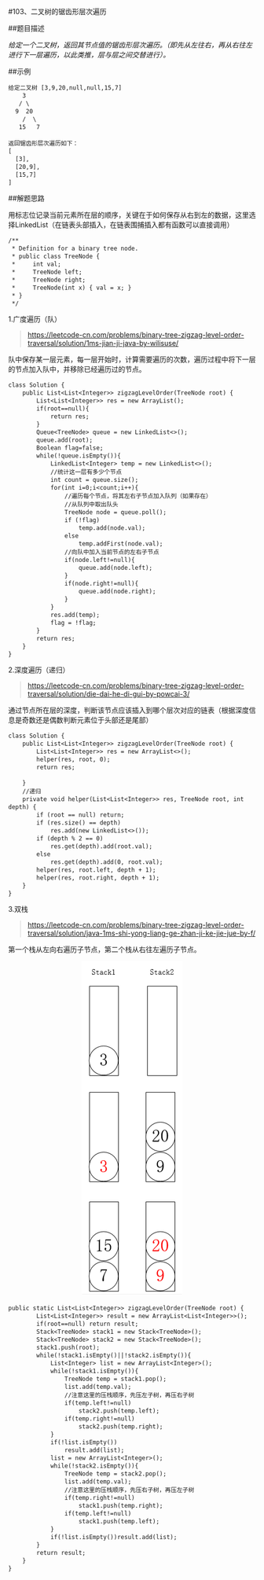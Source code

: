 #103、二叉树的锯齿形层次遍历

##题目描述

*给定一个二叉树，返回其节点值的锯齿形层次遍历。（即先从左往右，再从右往左进行下一层遍历，以此类推，层与层之间交替进行）。*

##示例
```
给定二叉树 [3,9,20,null,null,15,7]
    3
   / \
  9  20
    /  \
   15   7

返回锯齿形层次遍历如下：
[
  [3],
  [20,9],
  [15,7]
]
```
##解题思路

用标志位记录当前元素所在层的顺序，关键在于如何保存从右到左的数据，这里选择LinkedList（在链表头部插入，在链表围捕插入都有函数可以直接调用）

```
/**
 * Definition for a binary tree node.
 * public class TreeNode {
 *     int val;
 *     TreeNode left;
 *     TreeNode right;
 *     TreeNode(int x) { val = x; }
 * }
 */
```

1.广度遍历（队）
>https://leetcode-cn.com/problems/binary-tree-zigzag-level-order-traversal/solution/1ms-jian-ji-java-by-wilisuse/

队中保存某一层元素，每一层开始时，计算需要遍历的次数，遍历过程中将下一层的节点加入队中，并移除已经遍历过的节点。
```
class Solution {
    public List<List<Integer>> zigzagLevelOrder(TreeNode root) {
        List<List<Integer>> res = new ArrayList();
        if(root==null){
            return res;
        }
        Queue<TreeNode> queue = new LinkedList<>();
        queue.add(root);
        Boolean flag=false;
        while(!queue.isEmpty()){
            LinkedList<Integer> temp = new LinkedList<>();
            //统计这一层有多少个节点
            int count = queue.size();
            for(int i=0;i<count;i++){
                //遍历每个节点，将其左右子节点加入队列（如果存在）
                //从队列中取出队头
                TreeNode node = queue.poll();
                if (!flag)
                    temp.add(node.val);
                else
                    temp.addFirst(node.val);
                //向队中加入当前节点的左右子节点
                if(node.left!=null){
                    queue.add(node.left);
                }
                if(node.right!=null){
                    queue.add(node.right);
                }
            }      
            res.add(temp);
            flag = !flag;
        }  
        return res;       
    }
}
```

2.深度遍历（递归）
>https://leetcode-cn.com/problems/binary-tree-zigzag-level-order-traversal/solution/die-dai-he-di-gui-by-powcai-3/

通过节点所在层的深度，判断该节点应该插入到哪个层次对应的链表（根据深度信息是奇数还是偶数判断元素位于头部还是尾部）
```
class Solution {
    public List<List<Integer>> zigzagLevelOrder(TreeNode root) {
        List<List<Integer>> res = new ArrayList<>();
        helper(res, root, 0);
        return res;

    }
    //递归
    private void helper(List<List<Integer>> res, TreeNode root, int depth) {
        if (root == null) return;
        if (res.size() == depth) 
            res.add(new LinkedList<>());
        if (depth % 2 == 0) 
            res.get(depth).add(root.val);
        else 
            res.get(depth).add(0, root.val);
        helper(res, root.left, depth + 1);
        helper(res, root.right, depth + 1);
    }
}
```

3.双栈
>https://leetcode-cn.com/problems/binary-tree-zigzag-level-order-traversal/solution/java-1ms-shi-yong-liang-ge-zhan-ji-ke-jie-jue-by-f/<br>

第一个栈从左向右遍历子节点，第二个栈从右往左遍历子节点。

<div align=center>
<img src="image/103/103-3.png">
</div>

```
public static List<List<Integer>> zigzagLevelOrder(TreeNode root) {
        List<List<Integer>> result = new ArrayList<List<Integer>>();
        if(root==null) return result;
        Stack<TreeNode> stack1 = new Stack<TreeNode>();
        Stack<TreeNode> stack2 = new Stack<TreeNode>();
        stack1.push(root);
        while(!stack1.isEmpty()||!stack2.isEmpty()){
        	List<Integer> list = new ArrayList<Integer>();
        	while(!stack1.isEmpty()){
        		TreeNode temp = stack1.pop();
        		list.add(temp.val);
                //注意这里的压栈顺序，先压左子树，再压右子树
        		if(temp.left!=null)
                    stack2.push(temp.left);
        		if(temp.right!=null)
                    stack2.push(temp.right);
        	}
        	if(!list.isEmpty())
                result.add(list);
            list = new ArrayList<Integer>();
        	while(!stack2.isEmpty()){
        		TreeNode temp = stack2.pop();
        		list.add(temp.val);
                //注意这里的压栈顺序，先压右子树，再压左子树
        		if(temp.right!=null)
                    stack1.push(temp.right);
        		if(temp.left!=null)
                    stack1.push(temp.left);
        	}
        	if(!list.isEmpty())result.add(list);
        }
        return result;
    }
}
```
